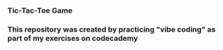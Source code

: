 ### Tic-Tac-Toe Game
### This repository was created by practicing "vibe coding" as part of my exercises on codecademy

